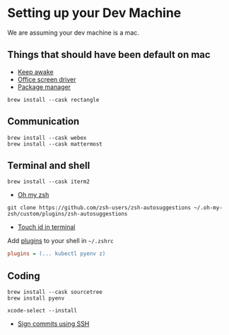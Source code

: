 # Setting up your Dev Machine

We are assuming your dev machine is a mac.

## Things that should have been default on mac

- [Keep awake](https://apps.apple.com/us/app/amphetamine/id937984704)
- [Office screen driver](https://www.synaptics.com/products/displaylink-graphics/downloads/macos)
- [Package manager](https://brew.sh/)

```shell
brew install --cask rectangle
```

## Communication

```shell
brew install --cask webex
brew install --cask mattermost
```

## Terminal and shell

```shell
brew install --cask iterm2
```

- [Oh my zsh](https://ohmyz.sh/)

```shell
git clone https://github.com/zsh-users/zsh-autosuggestions ~/.oh-my-zsh/custom/plugins/zsh-autosuggestions
```

- [Touch id in terminal](https://apple.stackexchange.com/questions/259093/can-touch-id-on-mac-authenticate-sudo-in-terminal)

Add [plugins](https://github.com/ohmyzsh/ohmyzsh/wiki/Plugins) to your shell in `~/.zshrc`

```ini
plugins = (... kubectl pyenv z)
```

## Coding

```shell
brew install --cask sourcetree
brew install pyenv
```

```shell
xcode-select --install
```

- [Sign commits using SSH](https://docs.github.com/en/authentication/managing-commit-signature-verification/telling-git-about-your-signing-key#telling-git-about-your-ssh-key)
